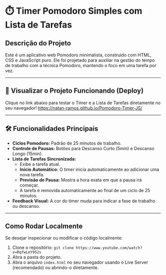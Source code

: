 # ⏱️ Timer Pomodoro Simples com Lista de Tarefas

## Descrição do Projeto

Este é um aplicativo web Pomodoro minimalista, construído com HTML, CSS e JavaScript puro. Ele foi projetado para auxiliar na gestão do tempo de trabalho com a técnica Pomodoro, mantendo o foco em uma tarefa por vez.

---

## 🚀 Visualizar o Projeto Funcionando (Deploy)
 
Clique no link abaixo para testar o Timer e a Lista de Tarefas diretamente no seu navegador!
https://natan-ramos.github.io/Pomodoro-Timer-JS/

---

## 🛠️ Funcionalidades Principais

* **Ciclos Pomodoro:** Padrão de 25 minutos de trabalho.
* **Controle de Pausas:** Botões para Descanso Curto (5min) e Descanso Longo (15min).
* **Lista de Tarefas Sincronizada:**
    * Exibe a tarefa atual.
    * **Início Automático:** O timer inicia automaticamente ao adicionar uma nova tarefa.
    * **Previsão de Pausa:** Mostra a hora exata em que a pausa irá começar.
    * A tarefa é removida automaticamente ao final de um ciclo de 25 minutos.
* **Feedback Visual:** A cor do timer muda para indicar a fase de trabalho ou descanso.

---

## Como Rodar Localmente

Se desejar inspecionar ou modificar o código localmente:

1.  Clone o repositório: `git clone https://www.youtube.com/watch?v=RqfwLeY952s`
2.  Abra a pasta do projeto.
3.  Abra o arquivo `index.html` no seu navegador usando o Live Server (recomendado) ou abrindo-o diretamente.
